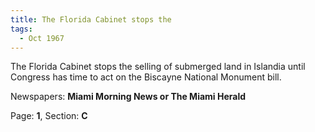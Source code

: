 ```yaml
---  
title: The Florida Cabinet stops the  
tags:  
  - Oct 1967  
---  
```

  
The Florida Cabinet stops the selling of submerged land in Islandia until Congress has time to act on the Biscayne National Monument bill.  
  
Newspapers: **Miami Morning News or The Miami Herald**  
  
Page: **1**, Section: **C** 

